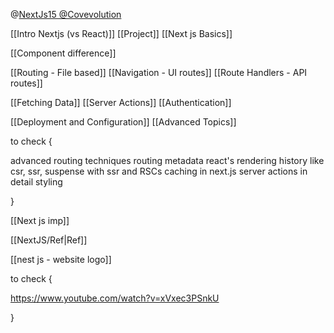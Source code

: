 
@[NextJs15 @Covevolution](https://www.youtube.com/watch?v=_EgI9WH8q1A)


[[Intro Nextjs (vs React)]]
[[Project]]
[[Next js Basics]]

[[Component difference]]

[[Routing - File based]]
[[Navigation - UI routes]]
[[Route Handlers - API routes]]

[[Fetching Data]]
[[Server Actions]]
[[Authentication]]



[[Deployment and Configuration]]
[[Advanced Topics]]


to check {

advanced routing techniques
routing metadata
react's rendering history like csr, ssr, suspense with ssr and RSCs
caching in next.js
server actions in detail
styling

}


[[Next js imp]]

[[NextJS/Ref|Ref]]


[[nest js - website logo]]



to check  {

https://www.youtube.com/watch?v=xVxec3PSnkU

}



